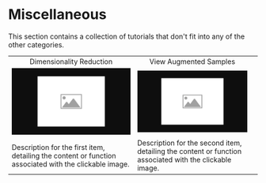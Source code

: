 # Miscellaneous

This section contains a collection of tutorials that don't fit into any of the other categories.

|  |  |  |
|------------|------------|------------|
| <div align="center">Dimensionality Reduction</div> | <div align="center">View Augmented Samples</div> | |
| [![placeholder](../images/placeholder.png)](placeholder.ipynb) | [![placeholder](../images/placeholder.png)](placeholder.ipynb) | |
| Description for the first item, detailing the content or function associated with the clickable image. | Description for the second item, detailing the content or function associated with the clickable image. | |
